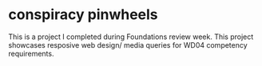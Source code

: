 # conspiracy pinwheels

This is a project I completed during Foundations review week.
This project showcases resposive web design/ media queries for WD04 competency requirements.
